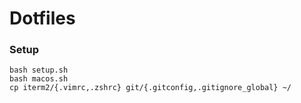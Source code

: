 # Dotfiles

### Setup
```
bash setup.sh
bash macos.sh
cp iterm2/{.vimrc,.zshrc} git/{.gitconfig,.gitignore_global} ~/
```
